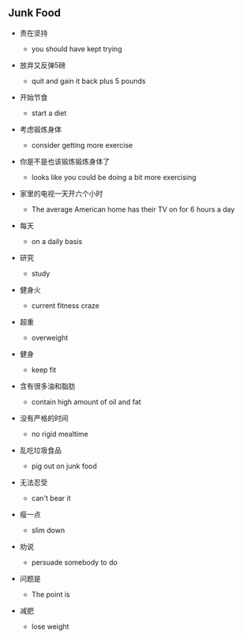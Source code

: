 ## Junk Food

* 贵在坚持

  * you should have kept trying

* 放弃又反弹5磅

  * quit and gain it back plus 5 pounds

* 开始节食

  * start a diet

* 考虑锻炼身体

  * consider getting more exercise

* 你是不是也该锻炼锻炼身体了

  * looks like you could be doing a bit more exercising

* 家里的电视一天开六个小时

  * The average American home has their TV on for 6 hours a day

* 每天

  * on a daily basis

* 研究

  * study

* 健身火

  * current fitness craze

* 超重

  * overweight

* 健身

  * keep fit

* 含有很多油和脂肪

  * contain high amount of oil and fat

* 没有严格的时间

  * no rigid mealtime

* 乱吃垃圾食品	

  * pig out on junk food

* 无法忍受

  * can't bear it	

* 瘦一点

  * slim down

* 劝说

  * persuade somebody to do

* 问题是

  * The point is

* 减肥

  * lose weight
